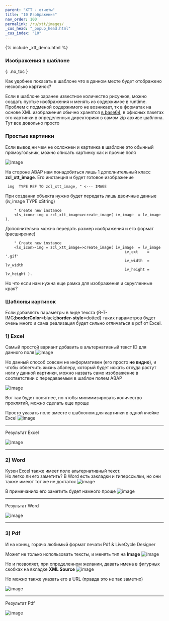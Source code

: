 ```yaml
---
parent: "XTT - отчеты"
title: "10 Изображения"
nav_order: 100
permalink: /ru/xtt/images/
_cus_head: "_popup_head.html"
_cus_index: "10"
---
```


{% include _xtt_demo.html %}

### Изображения в шаблоне
{: .no_toc }

Как удобнее показать в шаблоне что в данном месте будет отображено несколько картинок?

Если в шаблоне заранее известное количество рисунков, можно создать пустые изображения и менять из содержимое в runtime.
Проблем с подменой содержимого не возникает, тк в форматах на основе XML изображения обычно хранятся [в base64](https://ru.wikipedia.org/wiki/Base64),
в офисных пакетах это картинки в определенных директориях в самом zip архиве шаблона.
Тут все довольно просто

### Простые картинки

Если вывод ни чем не осложнен и картинка в шаблоне это обычный прямоугольник, можно описать картинку как и прочие поля

![image](https://user-images.githubusercontent.com/36256417/91287754-f42c6800-e7b1-11ea-99ce-bb9dc2b49113.png)

На стороне ABAP нам понадобиться лишь 1 дополнительный класс **zcl_xtt_image**.
Его инстанция и будет готовое изображение

```abap
 img  TYPE REF TO zcl_xtt_image, " <--- IMAGE
```

При создании объекта нужно будет передать лишь двоичные данные (iv_image TYPE xString)

```abap
    " Create new instance
    <ls_icon>-img = zcl_xtt_image=>create_image( iv_image  = lv_image ).
```

Дополнительно можно передать размер изображения и его формат (расширение)

```abap
    " Create new instance
    <ls_icon>-img = zcl_xtt_image=>create_image( iv_image  = lv_image
                                                     iv_ext    = '.gif'
                                                     iv_width  = lv_width
                                                     iv_height = lv_height ).
```

Но что если нам нужна еще рамка для изображения и скругленные края?

### Шаблоны картинок
Если добавлять параметры в виде текста {R-T-IMG;**borderColor**=black;**border-style**=dotted} таких параметров будет очень много и сама реализация будет сильно отличаться в pdf от Excel.

### 1) Excel
Самый простой вариант добавить в альтернативный текст ID для данного поля
![image](https://user-images.githubusercontent.com/36256417/91291353-c0a00c80-e7b6-11ea-909c-3c8829c00e6e.png)

Но данный способ совсем не информативен (его просто **не видно**), и чтобы облегчить жизнь абаперу, который будет искать откуда растут ноги у данной картинки,
можно назвать само изображение в соответствии с передаваемым в шаблон полем ABAP

![image](https://user-images.githubusercontent.com/36256417/91292441-52f4e000-e7b8-11ea-99a9-3b21e3130556.png)

Вот так будет понятнее, но чтобы минимизировать количество проклятий, можно сделать еще проще

Просто указать поле вместе с шаблоном для картинки в одной ячейке Excel
![image](https://user-images.githubusercontent.com/36256417/91292377-39539880-e7b8-11ea-996b-15d659379b71.png)

***

Результат Excel

![image](https://user-images.githubusercontent.com/36256417/91292908-06f66b00-e7b9-11ea-9b71-a20a0488c0e9.png)


***

### 2) Word
Кузен Excel также имеет поле альтернативный текст.\
Но легко ли его заметить? В Word есть закладки и гиперссылки, но они также имеют тот же не достаток
![image](https://user-images.githubusercontent.com/36256417/91293186-74a29700-e7b9-11ea-961a-8476ab0d46cf.png)

В примечаниях его заметить будет намного проще
![image](https://user-images.githubusercontent.com/36256417/91293596-16c27f00-e7ba-11ea-8c0b-8f2a8d054be9.png)

***

Результат Word

![image](https://user-images.githubusercontent.com/36256417/91293788-58ebc080-e7ba-11ea-9b63-86bd2a3ebb35.png)

***

### 3) Pdf

И на конец, горячо любимый формат печати Pdf & LiveCycle Designer

Может не только использовать тексты, и менять тип на **Image**
![image](https://user-images.githubusercontent.com/36256417/91294517-7bcaa480-e7bb-11ea-8a15-78d55616863b.png)


Но и позволяет, при определенном желании, давать имена в фигурных скобках на вкладке **XML Source**
![image](https://user-images.githubusercontent.com/36256417/91294231-02cb4d00-e7bb-11ea-97e7-a32966defa83.png)

Но можно также указать его в URL (правда это не так заметно)

![image](https://user-images.githubusercontent.com/36256417/91294975-29d64e80-e7bc-11ea-8549-7109ba04160a.png)

***

Результат Pdf

![image](https://user-images.githubusercontent.com/36256417/91295154-7457cb00-e7bc-11ea-9d4e-fc9e78728d5e.png)

